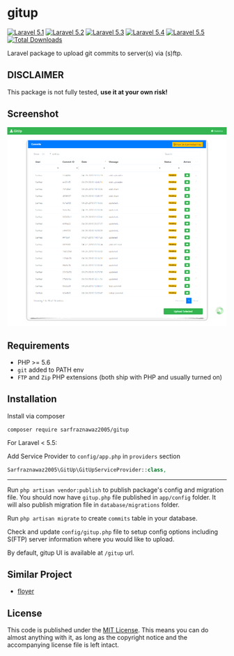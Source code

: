 # gitup

[![Laravel 5.1](https://img.shields.io/badge/Laravel-5.1-brightgreen.svg?style=flat-square)](http://laravel.com)
[![Laravel 5.2](https://img.shields.io/badge/Laravel-5.2-brightgreen.svg?style=flat-square)](http://laravel.com)
[![Laravel 5.3](https://img.shields.io/badge/Laravel-5.3-brightgreen.svg?style=flat-square)](http://laravel.com)
[![Laravel 5.4](https://img.shields.io/badge/Laravel-5.4-brightgreen.svg?style=flat-square)](http://laravel.com)
[![Laravel 5.5](https://img.shields.io/badge/Laravel-5.5-brightgreen.svg?style=flat-square)](http://laravel.com)
[![Total Downloads](https://poser.pugx.org/sarfraznawaz2005/gitup/downloads)](https://packagist.org/packages/sarfraznawaz2005/gitup)

Laravel package to upload git commits to server(s) via (s)ftp.

## DISCLAIMER ##

This package is not fully tested, **use it at your own risk!**

## Screenshot ##

![Main Window](https://raw.githubusercontent.com/sarfraznawaz2005/gitup/master/screen.png)

## Requirements ##

 - PHP >= 5.6
 - `git` added to PATH env
 - `FTP` and `Zip` PHP extensions (both ship with PHP and usually turned on)
 
 ## Installation ##
 
 Install via composer
 ```
 composer require sarfraznawaz2005/gitup
 ```
 
 For Laravel < 5.5:
 
 Add Service Provider to `config/app.php` in `providers` section
 ```php
 Sarfraznawaz2005\GitUp\GitUpServiceProvider::class,
 ```
 
 ---
 
 Run `php artisan vendor:publish` to publish package's config and migration file. You should now have `gitup.php` file published in `app/config` folder. It will also publish migration file in `database/migrations` folder.
 
 Run `php artisan migrate` to create `commits` table in your database.
 
 Check and update `config/gitup.php` file to setup config options including S(FTP) server information where you would like to upload.
 
 By default, gitup UI is available at `/gitup` url.
 
 ## Similar Project ##
  - [floyer](https://github.com/sarfraznawaz2005/floyer)
 
 ## License ##
 
 This code is published under the [MIT License](http://opensource.org/licenses/MIT).
 This means you can do almost anything with it, as long as the copyright notice and the accompanying license file is left intact.